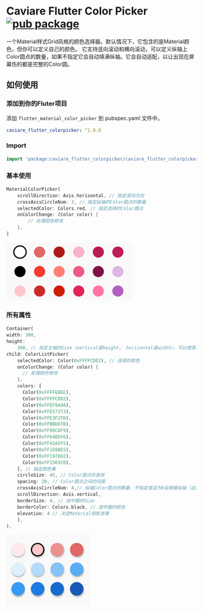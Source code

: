 # Caviare Flutter Color Picker [![pub package]()]()

一个Material样式Grid风格的颜色选择器。默认情况下，它包含的是Material颜色，但你可以定义自己的颜色。
它支持竖向滚动和横向滚动，可以定义纵轴上Color圆点的数量，如果不指定它会自动填满纵轴。它会自动适配，以让出现在屏幕伤的都是完整的Color圆。

## 如何使用

### 添加到你的Fluter项目

添加 `flutter_material_color_picker` 到 pubspec.yaml 文件中。

```yaml
caviare_flutter_colorpicker: ^1.0.0
```
### Import

```dart
import 'package:caviare_flutter_colorpicker/caviare_flutter_colorpicker.dart';
```
### 基本使用

```dart
MaterialColorPicker(
    scrollDirection: Axis.horizontal, // 指定滚动方向
    crossAxisCircleNum: 3, // 指定纵轴的Color圆点的数量
    selectedColor: Colors.red, // 指定选择的Color圆点
    onColorChange: (Color color) {
        // 处理颜色修改
    },
)
```
![WeChatf0286019df98c28bca8da0161c77f9b0_2](demo_pic/WeChatf0286019df98c28bca8da0161c77f9b0_2.png)

### 所有属性


```dart
Container(
width: 300,
height:
    300, // 指定主轴的Size（vertical是height， horizontal是width），可以使其在在此范围内滚动
child: ColorListPicker(
    selectedColor: Color(0xFFFFCDD2), // 选择的颜色
    onColorChange: (Color color) {
      // 处理颜色修改
    },
    colors: [
      Color(0xFFFFEBEE),
      Color(0xFFFFCDD2),
      Color(0xFFEF9A9A),
      Color(0xFFE57373),
      Color(0xFFE3F2FD),
      Color(0xFFBBDEFB),
      Color(0xFF90CAF9),
      Color(0xFF64B5F6),
      Color(0xFF42A5F5),
      Color(0xFF1E88E5),
      Color(0xFF1976D2),
      Color(0xFF1565C0),
    ], // 指定颜色集
    circleSize: 45, // Color圆点的直径
    spacing: 20, // Color圆点之间的间距
    crossAxisCircleNum: 4,// 纵轴Color圆点的数量，不指定或设为0会根据纵轴（这里是width）的长度自动计算
    scrollDirection: Axis.vertical,
    borderSize: 4, // 选中圈的Size
    borderColor: Colors.black, // 选中圈的颜色
    elevation: 4 // 决定Material阴影效果
    ),
),
```
![WeChat9a9d25396ee9acac63b35823f72b6f12_1](demo_pic/WeChat9a9d25396ee9acac63b35823f72b6f12_1.png)